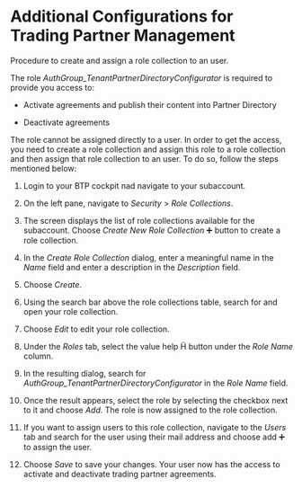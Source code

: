 <!-- loiobcf7f21956574a7389f24fd8a2364850 -->

<link rel="stylesheet" type="text/css" href="css/sap-icons.css"/>

# Additional Configurations for Trading Partner Management

Procedure to create and assign a role collection to an user.

The role *AuthGroup\_TenantPartnerDirectoryConfigurator* is required to provide you access to:

-   Activate agreements and publish their content into Partner Directory

-   Deactivate agreements

The role cannot be assigned directly to a user. In order to get the access, you need to create a role collection and assign this role to a role collection and then assign that role collection to an user. To do so, follow the steps mentioned below:

1.  Login to your BTP cockpit nad navigate to your subaccount.

2.  On the left pane, navigate to *Security* \> *Role Collections*.
3.  The screen displays the list of role collections available for the subaccount. Choose *Create New Role Collection* :heavy_plus_sign: button to create a role collection.
4.  In the *Create Role Collection* dialog, enter a meaningful name in the *Name* field and enter a description in the *Description* field.
5.  Choose *Create*.
6.  Using the search bar above the role collections table, search for and open your role collection.
7.  Choose *Edit* to edit your role collection.
8.  Under the *Roles* tab, select the value help <span class="SAP-icons"></span> button under the *Role Name* column.
9.  In the resulting dialog, search for *AuthGroup\_TenantPartnerDirectoryConfigurator* in the *Role Name* field.
10. Once the result appears, select the role by selecting the checkbox next to it and choose *Add*. The role is now assigned to the role collection.
11. If you want to assign users to this role collection, navigate to the *Users* tab and search for the user using their mail address and choose add :heavy_plus_sign: to assign the user.
12. Choose *Save* to save your changes. Your user now has the access to activate and deactivate trading partner agreements.

